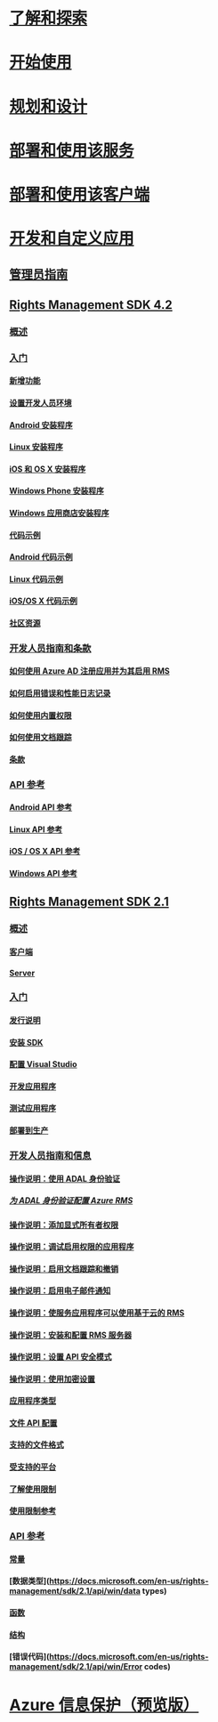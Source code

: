 # [了解和探索](/rights-management/understand-explore/azure-rights-management)
# [开始使用](/rights-management/get-started/requirements-azure-rms)
# [规划和设计](/rights-management/plan-design/deployment-roadmap)
# [部署和使用该服务](/rights-management/deploy-use/activate-service)
# [部署和使用该客户端](/rights-management/rms-client/use-client)
# [开发和自定义应用](developers-guide.md)
## [管理员指南](developers-guide.md)
## [Rights Management SDK 4.2](active-directory-rights-management-services-multi-platform-thin-client-sdk-portal.md)
### [概述](overview.md)
### [入门](get-started.md)
#### [新增功能](release-notes.md)
#### [设置开发人员环境](setup-Developer-environment.md)
#### [Android 安装程序](android-sdk.md)
#### [Linux 安装程序](linux-setup.md)
#### [iOS 和 OS X 安装程序](ios-sdk.md)
#### [Windows Phone 安装程序](windows-phone-apps.md)
#### [Windows 应用商店安装程序](winrt-sdk.md)
#### [代码示例](code-examples.md)
#### [Android 代码示例](android-code.md)
#### [Linux 代码示例](linux-c-code-examples.md)
#### [iOS/OS X 代码示例](ios-os-x-code-examples.md)
#### [社区资源](community-resources.md)
### [开发人员指南和条款](core-concepts.md)
#### [如何使用 Azure AD 注册应用并为其启用 RMS](authentication-integration.md)
#### [如何启用错误和性能日志记录](enabling-logging.md)
#### [如何使用内置权限](built-in-rights-usage-restriction-reference.md)
#### [如何使用文档跟踪](how-to-use-document-tracking.md)
#### [条款](terms.md)
### [API 参考](api-reference-4-2.md)
#### [Android API 参考](android-namespaces.md)
#### [Linux API 参考](linux-c-api-reference.md)
#### [iOS / OS X API 参考](/rights-management/sdk/4.2/api/iOS/iOS)
#### [Windows API 参考](/rights-management/sdk/4.2/api/winrt/Microsoft.RightsManagement)
## [Rights Management SDK 2.1](microsoft-information-protection-and-control-client-portal.md)
### [概述](ad-rms-overview.md)
#### [客户端](ad-rms-client.md)
#### [Server](ad-rms-server.md)
### [入门](getting-started-with-ad-rms-2-0.md)
#### [发行说明](release-notes-rtm.md)
#### [安装 SDK](install-the-rms-sdk.md)
#### [配置 Visual Studio](how-to-configure-a-visual-studio-project-to-use-the-ad-rms-sdk-2-0.md)
#### [开发应用程序](developing-your-application.md)
#### [测试应用程序](how-to-set-up-your-test-environment.md)
#### [部署到生产](deploying-your-application.md)
### [开发人员指南和信息](Developer-notes.md)
#### [操作说明：使用 ADAL 身份验证](how-to-use-adal-authentication.md)
##### [为 ADAL 身份验证配置 Azure RMS](adal-auth.md)
#### [操作说明：添加显式所有者权限](add-explicit-owner-rights.md)
#### [操作说明：调试启用权限的应用程序](debugging-applications-that-use-ad-rms.md)
#### [操作说明：启用文档跟踪和撤销](tracking-content.md)
#### [操作说明：启用电子邮件通知](how-to-enable-email-notification.md)
#### [操作说明：使服务应用程序可以使用基于云的 RMS](how-to-use-file-api-with-aadrm-cloud.md)
#### [操作说明：安装和配置 RMS 服务器](how-to-install-and-configure-an-rms-server.md)
#### [操作说明：设置 API 安全模式](setting-the-api-security-mode-api-mode.md)
#### [操作说明：使用加密设置](working-with-encryption.md)
#### [应用程序类型](application-types.md)
#### [文件 API 配置](file-api-configuration.md)
#### [支持的文件格式](supported-file-formats.md)
#### [受支持的平台](supported-platforms.md)
#### [了解使用限制](understanding-usage-restrictions.md)
#### [使用限制参考](usage-restriction-reference.md)
### [API 参考](api-reference-2-1.md)
#### [常量](https://docs.microsoft.com/en-us/rights-management/sdk/2.1/api/win/constants)
#### [数据类型](https://docs.microsoft.com/en-us/rights-management/sdk/2.1/api/win/data types)
#### [函数](https://docs.microsoft.com/en-us/rights-management/sdk/2.1/api/win/functions)
#### [结构](https://docs.microsoft.com/en-us/rights-management/sdk/2.1/api/win/structures)
#### [错误代码](https://docs.microsoft.com/en-us/rights-management/sdk/2.1/api/win/Error codes)
# [Azure 信息保护（预览版）](/rights-management/information-protection/what-is-information-protection)


<!--HONumber=Jul16_HO3-->


